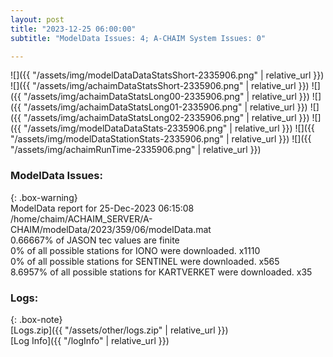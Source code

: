```yaml
---
layout: post
title: "2023-12-25 06:00:00"
subtitle: "ModelData Issues: 4; A-CHAIM System Issues: 0"

---
```


![]({{ "/assets/img/modelDataDataStatsShort-2335906.png" | relative_url }})
![]({{ "/assets/img/achaimDataStatsShort-2335906.png" | relative_url }})
![]({{ "/assets/img/achaimDataStatsLong00-2335906.png" | relative_url }})
![]({{ "/assets/img/achaimDataStatsLong01-2335906.png" | relative_url }})
![]({{ "/assets/img/achaimDataStatsLong02-2335906.png" | relative_url }})
![]({{ "/assets/img/modelDataDataStats-2335906.png" | relative_url }})
![]({{ "/assets/img/modelDataStationStats-2335906.png" | relative_url }})
![]({{ "/assets/img/achaimRunTime-2335906.png" | relative_url }})


### ModelData Issues:  
  
{: .box-warning}  
 ModelData report for 25-Dec-2023 06:15:08   
 /home/chaim/ACHAIM_SERVER/A-CHAIM/modelData/2023/359/06/modelData.mat   
 0.66667% of JASON tec values are finite   
 0% of all possible stations for IONO were downloaded. x1110   
 0% of all possible stations for SENTINEL were downloaded. x565   
 8.6957% of all possible stations for KARTVERKET were downloaded. x35   
  


### Logs:  
  
{: .box-note}  
[Logs.zip]({{ "/assets/other/logs.zip" | relative_url }})  
[Log Info]({{ "/logInfo" | relative_url }})  
